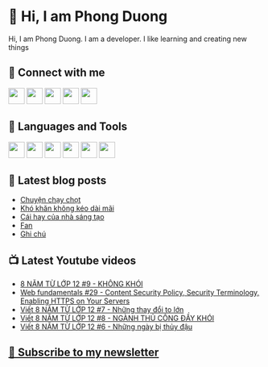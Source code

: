 # 👋 Hi, I am Phong Duong

Hi, I am Phong Duong. I am a developer. I like learning and creating new things

## 🔗 Connect with me
[<img height="32" width="32" src="https://cdn.jsdelivr.net/npm/simple-icons@v3/icons/youtube.svg" />](https://www.youtube.com/channel/UCXykqt3V2-9bYXKWZRcH0rA)
[<img height="32" width="32" src="https://cdn.jsdelivr.net/npm/simple-icons@v3/icons/instagram.svg" />](https://www.instagram.com/phongduonglh)
[<img height="32" width="32" src="https://cdn.jsdelivr.net/npm/simple-icons@v3/icons/twitter.svg" />](https://twitter.com/phongduonglh)
[<img height="32" width="32" src="https://cdn.jsdelivr.net/npm/simple-icons@v3/icons/facebook.svg" />](https://www.facebook.com/phongduonglh)
[<img height="32" width="32" src="https://cdn.jsdelivr.net/npm/simple-icons@v3/icons/linkedin.svg" />](https://www.linkedin.com/in/phongduonglh)

## 🧰 Languages and Tools

[<img height="32" width="32" src="https://cdn.jsdelivr.net/npm/simple-icons@v3/icons/javascript.svg" />](javascript)
[<img height="32" width="32" src="https://cdn.jsdelivr.net/npm/simple-icons@v3/icons/html5.svg" />](html5)
[<img height="32" width="32" src="https://cdn.jsdelivr.net/npm/simple-icons@v3/icons/css3.svg" />](css3)
[<img height="32" width="32" src="https://cdn.jsdelivr.net/npm/simple-icons@v3/icons/node-dot-js.svg" />](nodejs)
[<img height="32" width="32" src="https://cdn.jsdelivr.net/npm/simple-icons@v3/icons/react.svg" />](react)
[<img height="32" width="32" src="https://cdn.jsdelivr.net/npm/simple-icons@v3/icons/vue-dot-js.svg" />](vue)

## 📝 Latest blog posts

<!-- BLOG-POST-LIST:START -->
- [Chuyện chạy chọt](https://phongduong.dev/blog/2021/05/chuyen-chay-chot/)
- [Khó khăn không kéo dài mãi](https://phongduong.dev/blog/2021/05/kho-khan-khong-keo-dai-mai/)
- [Cái hay của nhà sáng tạo](https://phongduong.dev/blog/2021/05/cai-hay-cua-nha-sang-tao/)
- [Fan](https://phongduong.dev/blog/2021/04/fan/)
- [Ghi chú](https://phongduong.dev/blog/2021/04/ghi-chu/)
<!-- BLOG-POST-LIST:END -->

## 📺 Latest Youtube videos

<!-- YOUTUBE-VIDEO-LIST:START -->
- [8 NĂM TỪ LỚP 12 #9 - KHÔNG KHÓI](https://www.youtube.com/watch?v=yai0L98F0Xo)
- [Web fundamentals #29 - Content Security Policy, Security Terminology, Enabling HTTPS on Your Servers](https://www.youtube.com/watch?v=DnVkGGb-J-o)
- [Viết 8 NĂM TỪ LỚP 12 #7 - Những thay đổi to lớn](https://www.youtube.com/watch?v=b4NfU0ObMiw)
- [Viết 8 NĂM TỪ LỚP 12 #8 - NGÀNH THỦ CÔNG ĐẦY KHÓI](https://www.youtube.com/watch?v=663LxoDrLHE)
- [Viết 8 NĂM TỪ LỚP 12 #6 - Những ngày bị thủy đậu](https://www.youtube.com/watch?v=fRSKUJ-uulc)
<!-- YOUTUBE-VIDEO-LIST:END -->

## [💌 Subscribe to my newsletter](https://koogio.substack.com/)
